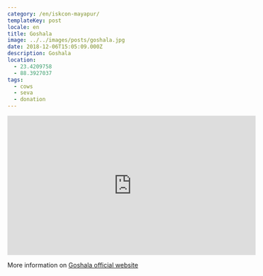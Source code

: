 ```yaml
---
category: /en/iskcon-mayapur/
templateKey: post
locale: en
title: Goshala
image: ../../images/posts/goshala.jpg
date: 2018-12-06T15:05:09.000Z
description: Goshala
location:
  - 23.4209758
  - 88.3927037
tags:
  - cows
  - seva
  - donation
---
```


<tbd locale="en" url="mailto:haribol@mayapur.live"></tbd>

<iframe src="https://www.facebook.com/plugins/video.php?href=https%3A%2F%2Fwww.facebook.com%2FSrimayapurgoshalaoffical%2Fvideos%2F470561123482305%2F&show_text=0&width=560&mute=0" width="560" height="315" style="border:none;overflow:hidden" scrolling="no" frameborder="0" allowTransparency="true" allowFullScreen="true"></iframe>

More information on [Goshala official website](https://srimayapurgoshala.com)
